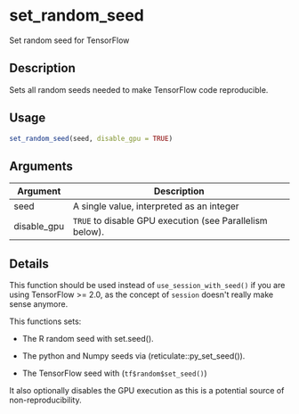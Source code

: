 # set_random_seed


Set random seed for TensorFlow




## Description

Sets all random seeds needed to make TensorFlow code reproducible.





## Usage
```r
set_random_seed(seed, disable_gpu = TRUE)
```




## Arguments


Argument      |Description
------------- |----------------
seed | A single value, interpreted as an integer
disable_gpu | ``TRUE`` to disable GPU execution (see Parallelism below).




## Details

This function should be used instead of `use_session_with_seed()` if
you are using TensorFlow >= 2.0, as the concept of ``session`` doesn't
really make sense anymore.

This functions sets:


*  The R random seed with set.seed().

*  The python and Numpy seeds via (reticulate::py_set_seed()).

*  The TensorFlow seed with (`tf$random$set_seed()`)


It also optionally disables the GPU execution as this is a potential
source of non-reproducibility.






